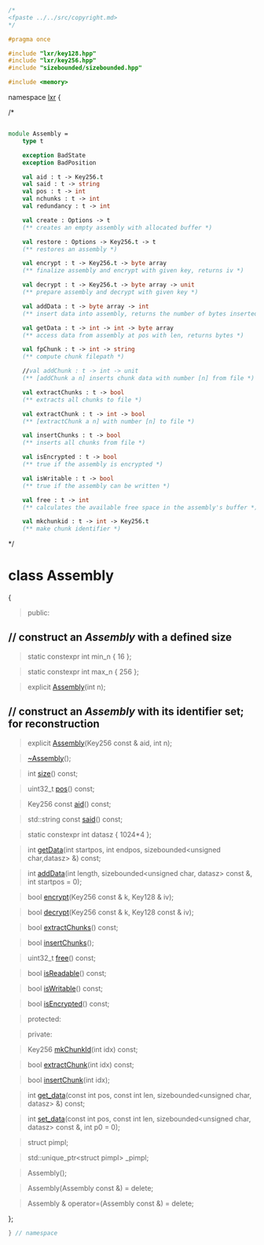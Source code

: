 ```cpp

/*
<fpaste ../../src/copyright.md>
*/

#pragma once

#include "lxr/key128.hpp"
#include "lxr/key256.hpp"
#include "sizebounded/sizebounded.hpp"

#include <memory>

````

namespace [lxr](namespace.list) {

/*

```fsharp

module Assembly =
    type t

    exception BadState
    exception BadPosition

    val aid : t -> Key256.t
    val said : t -> string
    val pos : t -> int
    val nchunks : t -> int
    val redundancy : t -> int

    val create : Options -> t
    (** creates an empty assembly with allocated buffer *)

    val restore : Options -> Key256.t -> t
    (** restores an assembly *)

    val encrypt : t -> Key256.t -> byte array
    (** finalize assembly and encrypt with given key, returns iv *)

    val decrypt : t -> Key256.t -> byte array -> unit
    (** prepare assembly and decrypt with given key *)

    val addData : t -> byte array -> int
    (** insert data into assembly, returns the number of bytes inserted *)

    val getData : t -> int -> int -> byte array
    (** access data from assembly at pos with len, returns bytes *)

    val fpChunk : t -> int -> string
    (** compute chunk filepath *)

    //val addChunk : t -> int -> unit
    (** [addChunk a n] inserts chunk data with number [n] from file *)

    val extractChunks : t -> bool
    (** extracts all chunks to file *)

    val extractChunk : t -> int -> bool
    (** [extractChunk a n] with number [n] to file *)

    val insertChunks : t -> bool
    (** inserts all chunks from file *)

    val isEncrypted : t -> bool
    (** true if the assembly is encrypted *)

    val isWritable : t -> bool
    (** true if the assembly can be written *)

    val free : t -> int
    (** calculates the available free space in the assembly's buffer *)

    val mkchunkid : t -> int -> Key256.t
    (** make chunk identifier *)

```

*/

# class Assembly

{

>public:

## // construct an _Assembly_ with a defined size

>static constexpr int min_n { 16 };

>static constexpr int max_n { 256 };

>explicit [Assembly](assembly_ctor.cpp.md)(int n);

## // construct an _Assembly_ with its identifier set; for reconstruction

>explicit [Assembly](assembly_ctor.cpp.md)(Key256 const & aid, int n);

>[~Assembly](assembly_ctor.cpp.md)();

>int [size](assembly_functions.cpp.md)() const;

>uint32_t [pos](assembly_functions.cpp.md)() const;

>Key256 const [aid](assembly_functions.cpp.md)() const;

>std::string const [said](assembly_functions.cpp.md)() const;

>static constexpr int datasz { 1024*4 };

>int [getData](assembly_functions.cpp.md)(int startpos, int endpos, sizebounded&lt;unsigned char,datasz&gt; &) const;

>int [addData](assembly_functions.cpp.md)(int length, sizebounded&lt;unsigned char, datasz&gt; const &, int startpos = 0);

>bool [encrypt](assembly_functions.cpp.md)(Key256 const & k, Key128 & iv);

>bool [decrypt](assembly_functions.cpp.md)(Key256 const & k, Key128 const & iv);

>bool [extractChunks](assembly_functions.cpp.md)() const;

>bool [insertChunks](assembly_functions.cpp.md)();

>uint32_t [free](assembly_functions.cpp.md)() const;

>bool [isReadable](assembly_functions.cpp.md)() const;

>bool [isWritable](assembly_functions.cpp.md)() const;

>bool [isEncrypted](assembly_functions.cpp.md)() const;

>protected:

>private:

>Key256 [mkChunkId](assembly_functions.cpp.md)(int idx) const;

>bool [extractChunk](assembly_functions.cpp.md)(int idx) const;

>bool [insertChunk](assembly_functions.cpp.md)(int idx);

>int [get_data](assembly_functions.cpp.md)(const int pos, const int len, sizebounded&lt;unsigned char, datasz&gt; &) const;

>int [set_data](assembly_functions.cpp.md)(const int pos, const int len, sizebounded&lt;unsigned char, datasz&gt; const &, int p0 = 0);

>struct pimpl;

>std::unique_ptr&lt;struct pimpl&gt; _pimpl;

>Assembly();

>Assembly(Assembly const &) = delete;

>Assembly & operator=(Assembly const &) = delete;

};

```cpp
} // namespace
```
